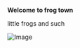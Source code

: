 **Welcome to frog town**

little frogs and such

![Image](https://www.amphibians.org/wp-content/uploads/2019/04/0_World-Frog-Day.jpg)
